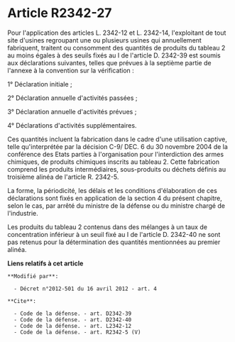 # Article R2342-27

Pour l'application des articles L. 2342-12 et L. 2342-14, l'exploitant de tout site d'usines regroupant une ou plusieurs
usines qui annuellement fabriquent, traitent ou consomment des quantités de produits du tableau 2 au moins égales à des
seuils fixés au I de l'article D. 2342-39 est soumis aux déclarations suivantes, telles que prévues à la septième partie de
l'annexe à la convention sur la vérification : 

1° Déclaration initiale ; 

2° Déclaration annuelle d'activités passées ; 

3° Déclaration annuelle d'activités prévues ; 

4° Déclarations d'activités supplémentaires. 

Ces quantités incluent la fabrication dans le cadre d'une utilisation captive, telle qu'interprétée par la décision C-9/ DEC.
6 du 30 novembre 2004 de la conférence des Etats parties à l'organisation pour l'interdiction des armes chimiques, de
produits chimiques inscrits au tableau 2. Cette fabrication comprend les produits intermédiaires, sous-produits ou déchets
définis au troisième alinéa de l'article R. 2342-5. 

La forme, la périodicité, les délais et les conditions d'élaboration de ces déclarations sont fixés en application de la
section 4 du présent chapitre, selon le cas, par arrêté du ministre de la défense ou du ministre chargé de l'industrie. 

Les produits du tableau 2 contenus dans des mélanges à un taux de concentration inférieur à un seuil fixé au I de l'article
D. 2342-40 ne sont pas retenus pour la détermination des quantités mentionnées au premier alinéa.

**Liens relatifs à cet article**

	**Modifié par**:

	  - Décret n°2012-501 du 16 avril 2012 - art. 4

	**Cite**:

	  - Code de la défense. - art. D2342-39
	  - Code de la défense. - art. D2342-40
	  - Code de la défense. - art. L2342-12
	  - Code de la défense. - art. R2342-5 (V)
